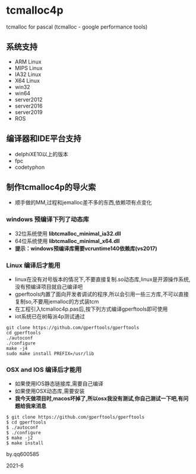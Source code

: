 # tcmalloc4p
tcmalloc for pascal (tcmalloc - google performance tools)

## 系统支持

- ARM Linux
- MIPS Linux
- IA32 Linux
- X64 Linux
- win32
- win64
- server2012
- server2016
- server2019
- ROS

## 编译器和IDE平台支持

- delphiXE10以上的版本
- fpc
- codetyphon


## 制作tcmalloc4p的导火索

- 顺手做的MM,过程和jemalloc差不多的东西,依赖项有点变化


### windows 预编译下列了动态库

- 32位系统使用 **libtcmalloc_minimal_ia32.dll**
- 64位系统使用 **libtcmalloc_minimal_x64.dll** 
- **提示：windows预编译库需要vcruntime140依赖库(vs2017)**

### Linux 编译后才能用

- linux在没有对号版本的情况下,不要直接复制.so动态库,linux是开源操作系统,没有预编译项目就自己编译吧
- gperftools内置了面向开发者调试的程序,所以会引用一些三方库,不可以直接复制so,不要用jemalloc的方式装tcm
- 在工程引入tcmalloc4p.pas后,按下列方式编译gperftools即可使用
- iot系统已在树莓派4p测试通过

```batch
git clone https://github.com/gperftools/gperftools
cd gperftools
./autoconf
./configure
make -j4
sudo make install PREFIX=/usr/lib
```


### OSX and IOS 编译后才能用

- 如果使用IOS静态链接库,需要自己编译
- 如果使用OSX动态库,需要安装
- **我今天做项目时,macos坏掉了,所以osx我没有测试,你自己测试一下吧,有问题给我来消息**

```batch
$ git clone https://github.com/gperftools/gperftools
$ cd gperftools
$ ./autoconf
$ ./configure
$ make -j2
$ make install
```


by.qq600585

2021-6
